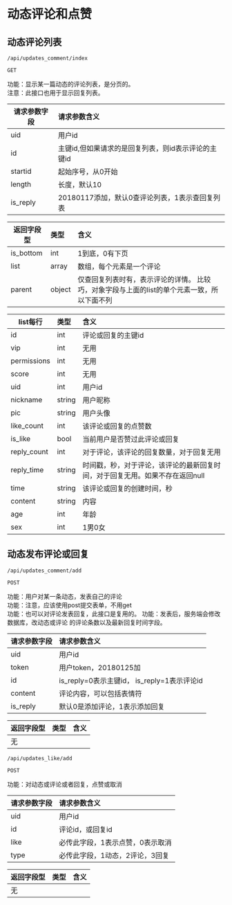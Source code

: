 # 动态评论和点赞


## 动态评论列表
~~~
/api/updates_comment/index
~~~
~~~
GET
~~~


功能：显示某一篇动态的评论列表，是分页的。  
注意：此接口也用于显示回复列表。
 

| 请求参数字段        | 请求参数含义  |
| -------- |:------|
|uid  |  用户id|
|id  | 主键id,但如果请求的是回复列表，则id表示评论的主键id |
|startid  | 起始序号，从0开始 |
|length  | 长度，默认10 |
|is_reply  | 20180117添加，默认0查评论列表，1表示查回复列表 |



|返回字段型 |类型 | 含义 |
| -------- |:------|:------|
|   is_bottom   | int | 1到底，0有下页  |
|  list   | array | 数组，每个元素是一个评论  |
|  parent   | object | 仅查回复列表时有，表示评论的详情。  比较巧，对象字段与上面的list的单个元素一致，所以下面不列  |


|list每行 |类型 | 含义 |
| -------- |:------|:------|
|   id   | int | 评论或回复的主键id  |
|   vip   | int | 无用  |
|   permissions   | int | 无用  |
|   score   | int | 无用  |
|   uid   | int | 用户id  |
|   nickname   | string | 用户昵称  |
|   pic   | string | 用户头像  |
|   like_count   | int | 该评论或回复的点赞数  |
|   is_like   | bool | 当前用户是否赞过此评论或回复  |
|   reply_count   | int | 对于评论，该评论的回复数量，对于回复无用  |
|   reply_time   | string | 时间戳，秒，对于评论，该评论的最新回复时间，对于回复无用。如果不存在返回null  |
|   time   | string | 该评论或回复的创建时间，秒  |
|   content   | string | 内容  |
|   age   | int | 年龄  |
|   sex   | int | 1男0女  |

 
## 动态发布评论或回复
~~~
/api/updates_comment/add
~~~
~~~
POST
~~~


功能：用户对某一条动态，发表自己的评论  
功能：注意，应该使用post提交表单，不用get  
功能：也可以对评论发表回复，此接口是复用的。
功能：发表后，服务端会修改数据库，改动态或评论 的评论条数以及最新回复时间字段。

| 请求参数字段        | 请求参数含义  |
| -------- |:------|
|uid  |  用户id|
|token  |  用户token，20180125加|
|id  | is_reply=0表示主键id， is_reply=1表示评论id  |
|content  | 评论内容，可以包括表情符 |
|is_reply  | 默认0是添加评论，1表示添加回复 |

|返回字段型 |类型 | 含义 |
| -------- |:------|:------|
|   无   |  |   |


~~~
/api/updates_like/add
~~~
~~~
POST
~~~

功能：对动态或评论或者回复，点赞或取消
 

| 请求参数字段        | 请求参数含义  |
| -------- |:------|
|uid  |  用户id|
|id  | 评论id，或回复id |
|like  | 必传此字段，1表示点赞，0表示取消 |
|type  | 必传此字段，1动态，2评论，3回复 |


|返回字段型 |类型 | 含义 |
| -------- |:------|:------|
|   无   |  |   |


 


